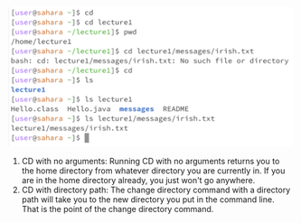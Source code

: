 ![image](Ex12.png)

1) CD with no arguments: Running CD with no arguments returns you to the home directory from whatever directory you are currently in. If you are in the home directory already, you just won't go anywhere.
2) CD with directory path: The change directory command with a directory path will take you to the new directory you put in the command line. That is the point of the change directory command.  
